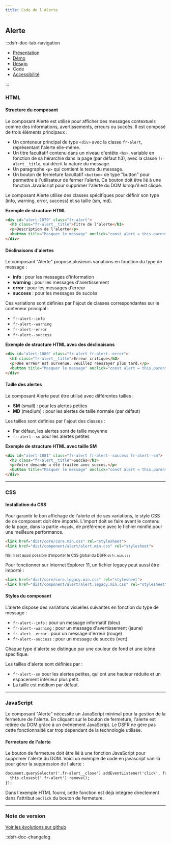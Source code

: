 ```yaml
---
title: Code de l'Alerte
---
```


## Alerte

:::dsfr-doc-tab-navigation
- [Présentation](../index.md)
- [Démo](../demo/index.md)
- [Design](../design/index.md)
- Code
- [Accessibilité](../accessibility/index.md)

:::

### HTML

#### Structure du composant
Le composant Alerte est utilisé pour afficher des messages contextuels comme des informations, avertissements, erreurs ou succès. Il est composé de trois éléments principaux :
- Un conteneur principal de type `<div>` avec la classe `fr-alert`, représentant l'alerte elle-même.
- Un titre facultatif contenu dans un niveau d'entête `<hx>`, variable en fonction de sa hérarchie dans la page (par défaut h3), avec la classe `fr-alert__title`, qui décrit la nature du message.
- Un paragraphe `<p>` qui contient le texte du message.
- Un bouton de fermeture facultatif `<button>` de type "button" pour permettre à l'utilisateur de fermer l'alerte. Ce bouton doit être lié à une fonction JavaScript pour supprimer l'alerte du DOM lorsqu'il est cliqué.

Le composant Alerte utilise des classes spécifiques pour définir son type (info, warning, error, success) et sa taille (sm, md).

**Exemple de structure HTML**

```HTML
<div id="alert-1079" class="fr-alert">
  <h3 class="fr-alert__title">Titre de l'alerte</h3>
  <p>Description de l'alerte</p>
  <button title="Masquer le message" onclick="const alert = this.parentNode; alert.parentNode.removeChild(alert)" type="button" class="fr-btn--close fr-btn">Masquer le message</button>
</div>
```


#### Déclinaisons d'alertes

Le composant "Alerte" propose plusieurs variations en fonction du type de message :
- **info** : pour les messages d'information
- **warning** : pour les messages d'avertissement
- **error** : pour les messages d'erreur
- **success** : pour les messages de succès

Ces variations sont définies par l'ajout de classes correspondantes sur le conteneur principal :
- `fr-alert--info`
- `fr-alert--warning`
- `fr-alert--error`
- `fr-alert--success`

**Exemple de structure HTML avec des déclinaisons**

```HTML
<div id="alert-1080" class="fr-alert fr-alert--error">
  <h3 class="fr-alert__title">Erreur critique</h3>
  <p>Une erreur est survenue, veuillez réessayer plus tard.</p>
  <button title="Masquer le message" onclick="const alert = this.parentNode; alert.parentNode.removeChild(alert)" type="button" class="fr-btn--close fr-btn">Masquer le message</button>
</div>
```

#### Taille des alertes

Le composant Alerte peut être utilisé avec différentes tailles :
- **SM** (small) : pour les alertes petites
- **MD** (medium) : pour les alertes de taille normale (par défaut)

Les tailles sont définies par l'ajout des classes :
- Par défaut, les alertes sont de taille moyenne
- `fr-alert--sm` pour les alertes petites

**Exemple de structure HTML avec taille SM**
```HTML
<div id="alert-1081" class="fr-alert fr-alert--success fr-alert--sm">
  <h3 class="fr-alert__title">Succès</h3>
  <p>Votre demande a été traitée avec succès.</p>
  <button title="Masquer le message" onclick="const alert = this.parentNode; alert.parentNode.removeChild(alert)" type="button" class="fr-btn--close fr-btn">Masquer le message</button>
</div>
```

---
### CSS

#### Installation du CSS

Pour garantir le bon affichage de l'alerte et de ses variations, le style CSS de ce composant doit être importé. L'import doit se faire avant le contenu de la page, dans la partie `<head>`, de préférence avec le fichier minifié pour une meilleure performance.

```HTML
<link href="dist/core/core.min.css" rel="stylesheet">
<link href="dist/component/alert/alert.min.css" rel="stylesheet">
```

<small>NB: Il est aussi possible d'importer le CSS global du DSFR `dsfr.min.css`</small>

Pour fonctionner sur Internet Explorer 11, un fichier legacy peut aussi être importé :
```HTML
<link href="dist/core/core.legacy.min.css" rel="stylesheet">
<link href="dist/component/alert/alert.legacy.min.css" rel="stylesheet">
````

#### Styles du composant

L'alerte dispose des variations visuelles suivantes en fonction du type de message :
- `fr-alert--info` : pour un message informatif (bleu)
- `fr-alert--warning` : pour un message d'avertissement (jaune)
- `fr-alert--error` : pour un message d'erreur (rouge)
- `fr-alert--success` : pour un message de succès (vert)

Chaque type d'alerte se distingue par une couleur de fond et une icône spécifique.

Les tailles d'alerte sont définies par :
- `fr-alert--sm` pour les alertes petites, qui ont une hauteur réduite et un espacement intérieur plus petit.
- La taille est médium par défaut.

---
### JavaScript

Le composant "Alerte" nécessite un JavaScript minimal pour la gestion de la fermeture de l'alerte. En cliquant sur le bouton de fermeture, l'alerte est retirée du DOM grâce à un événement JavaScript. Le DSFR ne gère pas cette fonctionnalité car trop dépendant de la technologie utilisée.

#### Fermeture de l'alerte

Le bouton de fermeture doit être lié à une fonction JavaScript pour supprimer l'alerte du DOM. Voici un exemple de code en javascript vanilla pour gérer la suppression de l'alerte :

```HTML
document.querySelector('.fr-alert__close').addEventListener('click', function() {
  this.closest('.fr-alert').remove();
});
```

Dans l'exemple HTML fourni, cette fonction est déjà intégrée directement dans l'attribut `onclick` du bouton de fermeture.


---

### Note de version

[Voir les évolutions sur github](https://github.com/GouvernementFR/dsfr/pulls?q=is%3Apr+is%3Aclosed+is%3Amerged+alert+)

::dsfr-doc-changelog